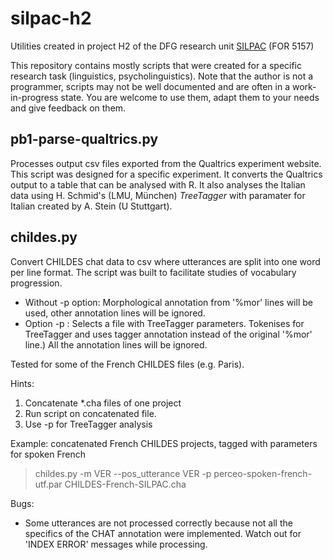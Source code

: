 # silpac-h2
Utilities created in project H2 of the DFG research unit [SILPAC](https://silpac.uni-mannheim.de) (FOR 5157)

This repository contains mostly scripts that were created for a specific research task (linguistics, psycholinguistics). Note that the author is not a programmer, scripts may not be well documented and are often in a work-in-progress state.
You are welcome to use them, adapt them to your needs and give feedback on them.

## pb1-parse-qualtrics.py

Processes output csv files exported from the Qualtrics experiment website. This script was designed for a specific experiment. It converts the Qualtrics output to a table that can be analysed with R. It also analyses the Italian data using H. Schmid's (LMU, München) _TreeTagger_ with paramater for Italian created by A. Stein (U Stuttgart).

## childes.py

Convert CHILDES chat data to csv where utterances are split into one word per line format.
The script was built to facilitate studies of vocabulary progression.

- Without -p option: Morphological annotation from '%mor' lines will be used, other annotation lines will be ignored.
- Option -p <parameters>: Selects a file with TreeTagger parameters.  Tokenises for TreeTagger and uses tagger annotation instead of the original '%mor' line.) All the annotation lines will be ignored.

Tested for some of the French CHILDES files (e.g. Paris).

Hints:

1. Concatenate *.cha files of one project
2. Run script on concatenated file.
3. Use -p <parameters> for TreeTagger analysis

Example: concatenated French CHILDES projects, tagged with parameters for spoken French

> childes.py -m VER --pos_utterance VER -p perceo-spoken-french-utf.par CHILDES-French-SILPAC.cha


Bugs:

- Some utterances are not processed correctly because not all the specifics of the CHAT annotation were implemented.  Watch out for 'INDEX ERROR' messages while processing.


